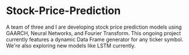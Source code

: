 # Stock-Price-Prediction
A team of three and I are developing stock price prediction models using GAARCH, Neural Networks, and Fourier Transform. This ongoing project currently features a dynamic Data Frame generator for any ticker symbol. We're also exploring new models like LSTM currently. 
